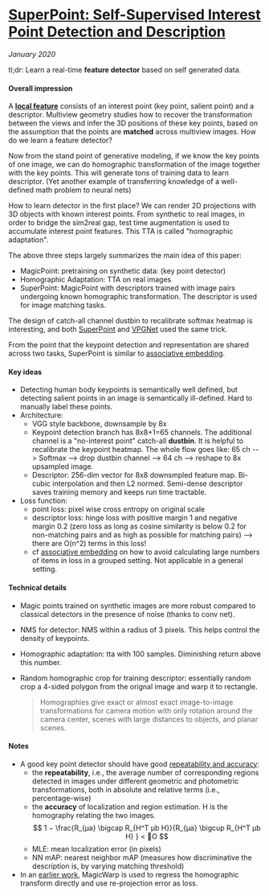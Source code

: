 # [SuperPoint: Self-Supervised Interest Point Detection and Description](https://arxiv.org/abs/1712.07629)

_January 2020_

tl;dr: Learn a real-time **feature detector** based on self generated data.

#### Overall impression
A **[local feature](https://dsp.stackexchange.com/questions/24346/difference-between-feature-detector-and-descriptor)** consists of an interest point (key point, salient point) and a descriptor. Multiview geometry studies how to recover the transformation between the views and infer the 3D positions of these key points, based on the assumption that the points are **matched** across multiview images. How do we learn a feature detector?

Now from the stand point of generative modeling, if we know the key points of one image, we can do homographic transformation of the image together with the key points. This will generate tons of training data to learn descriptor. (Yet another example of transferring knowledge of a well-defined math problem to neural nets)

How to learn detector in the first place? We can render 2D projections with 3D objects with known interest points. From synthetic to real images, in order to bridge the sim2real gap, test time augmentation is used to accumulate interest point features. This TTA is called "homographic adaptation".

The above three steps largely summarizes the main idea of this paper: 

- MagicPoint: pretraining on synthetic data: (key point detector)
- Homographic Adaptation: TTA on real images
- SuperPoint: MagicPoint with descriptors trained with image pairs undergoing known homographic transformation. The descriptor is used for image matching tasks.

The design of catch-all channel dustbin to recalibrate softmax heatmap is interesting, and both [SuperPoint](super_point.md) and [VPGNet](vpgnet.md) used the same trick.

From the point that the keypoint detection and representation are shared across two tasks, SuperPoint is similar to [associative embedding](associative_embedding.md).
 
#### Key ideas
- Detecting human body keypoints is semantically well defined, but detecting salient points in an image is semantically ill-defined. Hard to manually label these points.
- Architecture:
	- VGG style backbone, downsample by 8x
	- Keypoint detection branch has 8x8+1=65 channels. The additional channel is a "no-interest point" catch-all **dustbin**. It is helpful to recalibrate the keypoint heatmap. The whole flow goes like: 65 ch --> Softmax --> drop dustbin channel --> 64 ch --> reshape to 8x upsampled image. 
	- Descriptor: 256-dim vector for 8x8 downsmpled feature map. Bi-cubic interpolation and then L2 normed. Semi-dense descriptor saves training memory and keeps run time tractable.
- Loss function: 
	- point loss: pixel wise cross entropy on original scale
	- descriptor loss: hinge loss with positive margin 1 and negative margin 0.2 (zero loss as long as cosine similarity is below 0.2 for non-matching pairs and as high as possible for matching pairs) --> there are O(n^2) terms in this loss! 
	- cf [associative embedding](associative_embedding.md) on how to avoid calculating large numbers of items in loss in a grouped setting. Not applicable in a general setting.


#### Technical details
- Magic points trained on synthetic images are more robust compared to classical detectors in the presence of noise (thanks to conv net).
- NMS for detector: NMS within a radius of 3 pixels. This helps control the density of keypoints.
- Homographic adaptation: tta with 100 samples. Diminishing return above this number.
- Random homographic crop for training descriptor: essentially random crop a 4-sided polygon from the orignal image and warp it to rectangle.

	> Homographies give exact or almost exact image-to-image transformations for camera motion with only rotation around the camera center, scenes with large distances to objects, and planar scenes.

#### Notes
- A good key point detector should have good [repeatability and accuracy](https://www.robots.ox.ac.uk/~vgg/research/affine/det_eval_files/vibes_ijcv2004.pdf):
	- the **repeatability**, i.e., the average number of corresponding regions detected in images under different geometric and photometric transformations, both in absolute and relative terms (i.e., percentage-wise)
	- the **accuracy** of localization and region estimation. H is the homography relating the two images.
	$$
	1 − \frac{R_{µa} \bigcap  R_{H^T µb H}}{R_{µa} \bigcup R_{H^T µb H} } < O
	$$
	- MLE: mean localization error (in pixels)
	- NN mAP: nearest neighbor mAP (measures how discriminative the description is, by varying matching threshold)	
- In an [earlier work](https://arxiv.org/abs/1707.07410), MagicWarp is used to regress the homographic transform directly and use re-projection error as loss.